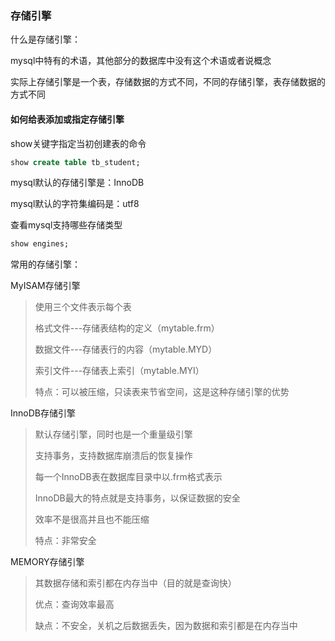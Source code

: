 ###  存储引擎

什么是存储引擎：

mysql中特有的术语，其他部分的数据库中没有这个术语或者说概念

实际上存储引擎是一个表，存储数据的方式不同，不同的存储引擎，表存储数据的方式不同



#### 如何给表添加或指定存储引擎

show关键字指定当初创建表的命令

```sql
show create table tb_student;
```



mysql默认的存储引擎是：InnoDB

mysql默认的字符集编码是：utf8

查看mysql支持哪些存储类型

```sql
show engines;
```



常用的存储引擎：

MyISAM存储引擎

> 使用三个文件表示每个表
>
> 格式文件---存储表结构的定义（mytable.frm）
>
> 数据文件---存储表行的内容（mytable.MYD）
>
> 索引文件---存储表上索引（mytable.MYI）
>
> 特点：可以被压缩，只读表来节省空间，这是这种存储引擎的优势

InnoDB存储引擎

> 默认存储引擎，同时也是一个重量级引擎
>
> 支持事务，支持数据库崩溃后的恢复操作
>
> 每一个InnoDB表在数据库目录中以.frm格式表示
>
> InnoDB最大的特点就是支持事务，以保证数据的安全
>
> 效率不是很高并且也不能压缩
>
> 特点：非常安全

MEMORY存储引擎

> 其数据存储和索引都在内存当中（目的就是查询快）
>
> 优点：查询效率最高
>
> 缺点：不安全，关机之后数据丢失，因为数据和索引都是在内存当中